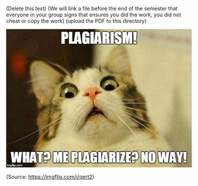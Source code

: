 (Delete this text) (We will link a file before the end of the semester that everyone in your group signs that ensures you did the work, you did not cheat or copy the work) (upload the PDF to this directory)

![You did not](../images/certification_of_honesty.jpg)

(Source: https://imgflip.com/i/qert2)